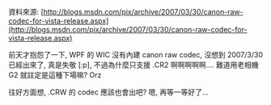 資料來源: [http://blogs.msdn.com/pix/archive/2007/03/30/canon-raw-codec-for-vista-release.aspx](http://blogs.msdn.com/pix/archive/2007/03/30/canon-raw-codec-for-vista-release.aspx)

前天才抱怨了一下, WPF 的 WIC 沒有內建 canon raw codec, 沒想到 2007/3/30 已經出來了, 真是失敬 [:p], 不過為什麼只支援 .CR2 啊啊啊啊啊.... 難道用老相機 G2 就註定是這種下場嘛? Orz

往好方面想, .CRW 的 codec 應該也會出吧? 嗯, 再等一等好了...